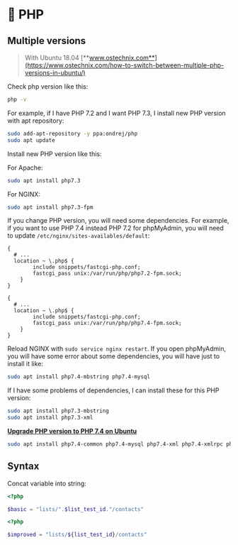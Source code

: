 # 🐘 PHP

## Multiple versions

> With Ubuntu 18.04
> [**www.ostechnix.com**](https://www.ostechnix.com/how-to-switch-between-multiple-php-versions-in-ubuntu/)

Check php version like this:

```bash
php -v
```

For example, if I have PHP 7.2 and I want PHP 7.3, I install new PHP version with apt repository:

```bash
sudo add-apt-repository -y ppa:ondrej/php
sudo apt update
```

Install new PHP version like this:

For Apache:

```bash
sudo apt install php7.3
```

For NGINX:

```bash
sudo apt install php7.3-fpm
```

If you change PHP version, you will need some dependencies. For example, if you want to use PHP 7.4 instead PHP 7.2 for phpMyAdmin, you will need to update `/etc/nginx/sites-availables/default`:

```nginx {5}
{
  # ...
  location ~ \.php$ {
		include snippets/fastcgi-php.conf;
		fastcgi_pass unix:/var/run/php/php7.2-fpm.sock;
	}
}
```

```nginx {5}
{
  # ...
  location ~ \.php$ {
		include snippets/fastcgi-php.conf;
		fastcgi_pass unix:/var/run/php/php7.4-fpm.sock;
	}
}
```

Reload NGINX with `sudo service nginx restart`. If you open phpMyAdmin, you will have some error about some dependencies, you will have just to install it like:

```bash
sudo apt install php7.4-mbstring php7.4-mysql
```

If I have some problems of dependencies, I can install these for this PHP version:

```bash
sudo apt install php7.3-mbstring
sudo apt install php7.3-xml
```

[**Upgrade PHP version to PHP 7.4 on Ubuntu**](https://www.cloudbooklet.com/upgrade-php-version-to-php-7-4-on-ubuntu/)

```bash
sudo apt install php7.4-common php7.4-mysql php7.4-xml php7.4-xmlrpc php7.4-curl php7.4-gd php7.4-imagick php7.4-cli php7.4-dev php7.4-imap php7.4-mbstring php7.4-opcache php7.4-soap php7.4-zip php7.4-intl -y
```

## Syntax

Concat variable into string:

```php
<?php

$basic = "lists/".$list_test_id."/contacts"
```

```php
<?php

$improved = "lists/${list_test_id}/contacts"
```
